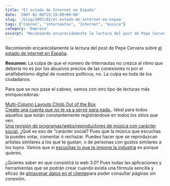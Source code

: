 ```yaml
---
title: "El estado de Internet en España"
date: '2007-02-06T15:19:00+00:00'
slug: '/blog/2007/02/el-estado-de-internet-en-espaa'
tags: ["cabreo", "internautas", "Internet", "musica"]
category: 'Empresa'
excerpt: "Recomiendo encarecidamente la lectura del post de Pepe Cervera sobre [el estado de internet en España]( La culpa de..."
---
```

Recomiendo encarecidamente la lectura del post de Pepe Cervera sobre [el estado de internet en España](http://blogs.20minutos.es/retiario/post/2007/02/02/la-culpa-es-nuestra).

**Resumen:** La culpa de que el número de Internautas no crezca al ritmo que debería no es por los abusivos precios de las conexiones ni por el analfabetismo digital de nuestros políticos, no. La culpa es toda de los ciudadanos.

Para que se nos pase el cabreo, vamos con otro tipo de lecturas más enriquecedoras:

[Multi-Column Layouts Climb Out of the Box](http://www.alistapart.com/articles/multicolumnlayouts)  
[Create una cuenta que no te va a servir para nada.](http://uselessaccount.com/). Ideal para todos aquellos que están constantemente registrándose en todos los sitios que ven.  
[Una revisión de programas/webs/reproductores de música con carácter social.](http://www.techcrunch.com/2007/02/05/social-music-overview/) ¿Qué es eso de "carácter social? Pues que la música que escuchas la puedes votar, comentar ó rechazar. Puedes hacer que se reproduzcan artístas similares a los que te gustan, o de personas con gustos similares a los tuyos. Vamos que si [escuchas lo que te impone la industria](http://www.los40.com) es porque quieres.

¿Quieres saber en que consistirá la web 3.0? Pues todas las aplicaciones y herramientas que se podrán crear cuando exista una fórmula sencilla y eficaz de [almacenar datos en el cliente](http://www.niallkennedy.com/blog/archives/2007/01/ajax-performance-local-storage.html)para poder consultar páginas sin conexión.

